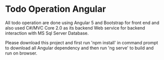 # Todo Operation Angular

All todo operation are done using Angular 5 and Bootstrap for front end and also used C#/MVC Core 2.0 as its backend Web service for backend interaction with MS Sql Server Database.

Please download this project and first run 'npm install' in command prompt to download all Angular dependency and then run 'ng serve' to build and run on browser.

